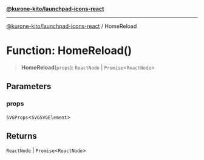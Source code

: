 [**@kurone-kito/launchpad-icons-react**](../README.md)

***

[@kurone-kito/launchpad-icons-react](../globals.md) / HomeReload

# Function: HomeReload()

> **HomeReload**(`props`): `ReactNode` \| `Promise`\<`ReactNode`\>

## Parameters

### props

`SVGProps`\<`SVGSVGElement`\>

## Returns

`ReactNode` \| `Promise`\<`ReactNode`\>
